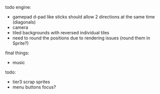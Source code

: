 todo engine:
- gamepad d-pad like sticks should allow 2 directions at the same time (diagonals)
- camera
- tiled backgrounds with reversed individual tiles
- need to round the positions due to rendering issues (round them in Sprite?)

final things:
- music

todo:
- tier3 scrap sprites
- menu buttons focus?
